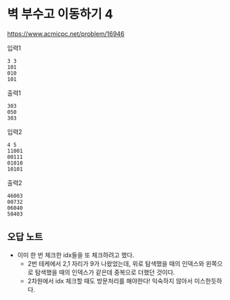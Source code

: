 # 벽 부수고 이동하기 4
https://www.acmicpc.net/problem/16946

입력1
```text
3 3
101
010
101
```
출력1
```text
303
050
303
```
입력2
```text
4 5
11001
00111
01010
10101
```
출력2
```text
46003
00732
06040
50403
```

## 오답 노트
- 이미 한 번 체크한 idx들을 또 체크하려고 했다.
  - 2번 테케에서 2,1 자리가 9가 나왔었는데, 위로 탐색했을 때의 인덱스와 왼쪽으로 탐색했을 때의 인덱스가 같은데 중복으로 더했던 것이다.
  - 2차원에서 idx 체크할 때도 방문처리를 해야한다! 익숙하지 않아서 미스한듯하다.